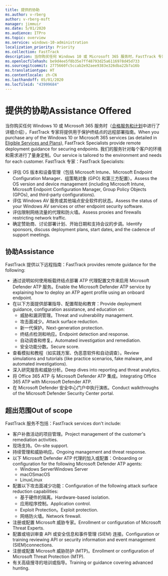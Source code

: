 ```yaml
---
title: 提供的协助
ms.author: v-rberg
author: v-rberg-msft
manager: jimmuir
ms.date: 5/01/2020
ms.audience: ITPro
ms.topic: overview
ms.service: windows-10-administration
localization_priority: Priority
ms.collection: FastTrack
description: 当你购买任何 Windows 10 或 Microsoft 365 服务时，FastTrack 专家将提供用于保护终结点的远程部署指南。 我们的服务针对每个客户的环境和需求进行了量身定制。
ms.openlocfilehash: be9d4ee5f8b35e7ff48793d25a6116978d45d733
ms.sourcegitcommit: 2775660fc5ccab2e92aee9383e326dba22b7a16b
ms.translationtype: HT
ms.contentlocale: zh-CN
ms.lasthandoff: 05/01/2020
ms.locfileid: "43999684"
---
```

# <a name="assistance-offered"></a><span data-ttu-id="1ee10-104">提供的协助</span><span class="sxs-lookup"><span data-stu-id="1ee10-104">Assistance Offered</span></span>  

<span data-ttu-id="1ee10-105">当你购买任何 Windows 10 或 Microsoft 365 服务时（[合格服务和计划](M365-eligible-services-and-plans.md)中进行了详细介绍），FastTrack 专家将提供用于保护终结点的远程部署指南。</span><span class="sxs-lookup"><span data-stu-id="1ee10-105">When you purchase any of the Windows 10 or Microsoft 365 services (as detailed in [Eligible Services and Plans](M365-eligible-services-and-plans.md)), FastTrack Specialists provide remote deployment guidance for securing endpoints.</span></span> <span data-ttu-id="1ee10-106">我们的服务针对每个客户的环境和需求进行了量身定制。</span><span class="sxs-lookup"><span data-stu-id="1ee10-106">Our service is tailored to the environment and needs for each customer.</span></span> <span data-ttu-id="1ee10-107">FastTrack 专家：</span><span class="sxs-lookup"><span data-stu-id="1ee10-107">FastTrack Specialists:</span></span>
- <span data-ttu-id="1ee10-108">评估 OS 版本和设备管理（包括 Microsoft Intune、Microsoft Endpoint Configuration Manager、组策略对象 (GPO) 和第三方配置）。</span><span class="sxs-lookup"><span data-stu-id="1ee10-108">Assess the OS version and device management (including Microsoft Intune, Microsoft Endpoint Configuration Manager, Group Policy Objects (GPOs), and third-party configurations).</span></span>
- <span data-ttu-id="1ee10-109">评估 Windows AV 服务或其他端点安全软件的状态。</span><span class="sxs-lookup"><span data-stu-id="1ee10-109">Assess the status of your Windows AV services or other endpoint security software.</span></span>
- <span data-ttu-id="1ee10-110">评估限制网络流量的代理和防火墙。</span><span class="sxs-lookup"><span data-stu-id="1ee10-110">Assess proxies and firewalls restricting network traffic.</span></span>
- <span data-ttu-id="1ee10-111">确定赞助商、讨论部署计划、开始日期和支持会议的步调。</span><span class="sxs-lookup"><span data-stu-id="1ee10-111">Identify sponsors, discuss deployment plans, start dates, and the cadence of support meetings.</span></span>

## <a name="assistance"></a><span data-ttu-id="1ee10-112">协助</span><span class="sxs-lookup"><span data-stu-id="1ee10-112">Assistance</span></span>

<span data-ttu-id="1ee10-113">FastTrack 提供以下远程指南：</span><span class="sxs-lookup"><span data-stu-id="1ee10-113">FastTrack provides remote guidance for the following:</span></span>
- <span data-ttu-id="1ee10-114">通过说明如何使用板载终结点部署 ATP 代理配置文件来启用 Microsoft Defender ATP 服务。</span><span class="sxs-lookup"><span data-stu-id="1ee10-114">Enable the Microsoft Defender ATP service by explaining how to deploy an ATP agent profile using an onboard endpoint.</span></span>
- <span data-ttu-id="1ee10-115">在以下方面提供部署指导、配置帮助和教育：</span><span class="sxs-lookup"><span data-stu-id="1ee10-115">Provide deployment guidance, configuration assistance, and education on:</span></span>
    - <span data-ttu-id="1ee10-116">威胁和漏洞管理。</span><span class="sxs-lookup"><span data-stu-id="1ee10-116">Threat and vulnerability management.</span></span>
    - <span data-ttu-id="1ee10-117">攻击面减少。</span><span class="sxs-lookup"><span data-stu-id="1ee10-117">Attack surface reduction.</span></span>
    - <span data-ttu-id="1ee10-118">新一代保护。</span><span class="sxs-lookup"><span data-stu-id="1ee10-118">Next-generation protection.</span></span>
    - <span data-ttu-id="1ee10-119">终结点检测和响应。</span><span class="sxs-lookup"><span data-stu-id="1ee10-119">Endpoint detection and response.</span></span>
    - <span data-ttu-id="1ee10-120">自动调查和修复。</span><span class="sxs-lookup"><span data-stu-id="1ee10-120">Automated investigation and remediation.</span></span>
    - <span data-ttu-id="1ee10-121">安全功能分数。</span><span class="sxs-lookup"><span data-stu-id="1ee10-121">Secure score.</span></span>
- <span data-ttu-id="1ee10-122">查看模拟和教程（如实践方案、伪恶意软件和自动调查）。</span><span class="sxs-lookup"><span data-stu-id="1ee10-122">Review simulations and tutorials (like practice scenarios, fake malware, and automated investigations).</span></span>
- <span data-ttu-id="1ee10-123">深入研究报告和威胁分析。</span><span class="sxs-lookup"><span data-stu-id="1ee10-123">Deep dives into reporting and threat analytics.</span></span>
- <span data-ttu-id="1ee10-124">将 Office 365 ATP 与 Microsoft Defender ATP 集成。</span><span class="sxs-lookup"><span data-stu-id="1ee10-124">Integrating Office 365 ATP with Microsoft Defender ATP.</span></span>
- <span data-ttu-id="1ee10-125">在 Microsoft Defender 安全中心门户中执行演练。</span><span class="sxs-lookup"><span data-stu-id="1ee10-125">Conduct walkthroughs of the Microsoft Defender Security Center portal.</span></span>

## <a name="out-of-scope"></a><span data-ttu-id="1ee10-126">超出范围</span><span class="sxs-lookup"><span data-stu-id="1ee10-126">Out of scope</span></span>

<span data-ttu-id="1ee10-127">FastTrack 服务不包括：</span><span class="sxs-lookup"><span data-stu-id="1ee10-127">FastTrack services don't include:</span></span>
- <span data-ttu-id="1ee10-128">客户补救活动的项目管理。</span><span class="sxs-lookup"><span data-stu-id="1ee10-128">Project management of the customer's remediation activities.</span></span>
- <span data-ttu-id="1ee10-129">现场支持。</span><span class="sxs-lookup"><span data-stu-id="1ee10-129">On-site support.</span></span>
- <span data-ttu-id="1ee10-130">持续管理和威胁响应。</span><span class="sxs-lookup"><span data-stu-id="1ee10-130">Ongoing management and threat response.</span></span>
- <span data-ttu-id="1ee10-131">以下 Microsoft Defender ATP 代理的加入或配置：</span><span class="sxs-lookup"><span data-stu-id="1ee10-131">Onboarding or configuration for the following Microsoft Defender ATP agents:</span></span>
   - <span data-ttu-id="1ee10-132">Windows Server</span><span class="sxs-lookup"><span data-stu-id="1ee10-132">Windows Server</span></span>
   - <span data-ttu-id="1ee10-133">macOS</span><span class="sxs-lookup"><span data-stu-id="1ee10-133">macOS</span></span>
   - <span data-ttu-id="1ee10-134">Linux</span><span class="sxs-lookup"><span data-stu-id="1ee10-134">Linux</span></span>
- <span data-ttu-id="1ee10-135">配置以下攻击面减少功能：</span><span class="sxs-lookup"><span data-stu-id="1ee10-135">Configuration of the following attack surface reduction capabilities:</span></span>
    - <span data-ttu-id="1ee10-136">基于硬件的隔离。</span><span class="sxs-lookup"><span data-stu-id="1ee10-136">Hardware-based isolation.</span></span>
    - <span data-ttu-id="1ee10-137">应用程序控制。</span><span class="sxs-lookup"><span data-stu-id="1ee10-137">Application control.</span></span>
    - <span data-ttu-id="1ee10-138">Exploit Protection。</span><span class="sxs-lookup"><span data-stu-id="1ee10-138">Exploit protection.</span></span>
    - <span data-ttu-id="1ee10-139">网络防火墙。</span><span class="sxs-lookup"><span data-stu-id="1ee10-139">Network firewall.</span></span>
- <span data-ttu-id="1ee10-140">注册或配置 Microsoft 威胁专家。</span><span class="sxs-lookup"><span data-stu-id="1ee10-140">Enrollment or configuration of Microsoft Threat Experts.</span></span>
- <span data-ttu-id="1ee10-141">配置或培训审查 API 或安全信息和事件管理 (SIEM) 连接。</span><span class="sxs-lookup"><span data-stu-id="1ee10-141">Configuration or training reviewing API or security information and event management (SIEM)connections.</span></span>
- <span data-ttu-id="1ee10-142">注册或配置 Microsoft 威胁防护 (MTP)。</span><span class="sxs-lookup"><span data-stu-id="1ee10-142">Enrollment or configuration of Microsoft Threat Protection (MTP).</span></span>
- <span data-ttu-id="1ee10-143">有关高级搜寻的培训或指导。</span><span class="sxs-lookup"><span data-stu-id="1ee10-143">Training or guidance covering advanced hunting.</span></span>
